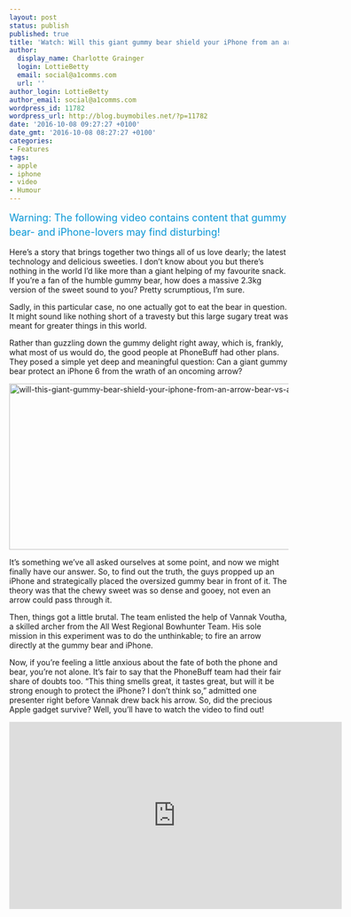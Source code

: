 ```yaml
---
layout: post
status: publish
published: true
title: 'Watch: Will this giant gummy bear shield your iPhone from an arrow?'
author:
  display_name: Charlotte Grainger
  login: LottieBetty
  email: social@a1comms.com
  url: ''
author_login: LottieBetty
author_email: social@a1comms.com
wordpress_id: 11782
wordpress_url: http://blog.buymobiles.net/?p=11782
date: '2016-10-08 09:27:27 +0100'
date_gmt: '2016-10-08 08:27:27 +0100'
categories:
- Features
tags:
- apple
- iphone
- video
- Humour
---
```

<p><span class="postStandFirst" style="color: #0896d5; line-height: 26px; font-size: 18px;">Warning: The following video contains content that gummy bear- and iPhone-lovers may find disturbing!</span></p>
<p>Here&rsquo;s a story that brings together two things all of us love dearly; the latest technology and delicious sweeties. I don&rsquo;t know about you but there&rsquo;s nothing in the world I&rsquo;d like more than a giant helping of my favourite snack. If you&rsquo;re a fan of the humble gummy bear, how does a massive 2.3kg version of the sweet sound to you? Pretty scrumptious, I&rsquo;m sure.</p>
<p>Sadly, in this particular case, no one actually got to eat the bear in question. It might sound like nothing short of a travesty but this large sugary treat was meant for greater things in this world.</p>
<p>Rather than guzzling down the gummy delight right away, which is, frankly, what most of us would do, the good people at PhoneBuff had other plans. They posed a simple yet deep and meaningful question: Can a giant gummy bear protect an iPhone 6 from the wrath of an oncoming arrow?</p>
<p><img class="aligncenter wp-image-11784" src="https://a1comms-blog-buymobiles.storage.googleapis.com/2016/10/Will-this-giant-gummy-bear-shield-your-iPhone-from-an-arrow-bear-vs-arrow-gif.gif" alt="will-this-giant-gummy-bear-shield-your-iphone-from-an-arrow-bear-vs-arrow-gif" width="600" height="300" /></p>
<p>It&rsquo;s something we&rsquo;ve all asked ourselves at some point, and now we might finally have our answer. So, to find out the truth, the guys propped up an iPhone and strategically placed the oversized gummy bear in front of it. The theory was that the chewy sweet was so dense and gooey, not even an arrow could pass through it.</p>
<p>Then, things got a little brutal. The team enlisted the help of Vannak Voutha, a skilled archer from the All West Regional Bowhunter Team. His sole mission in this experiment was to do the unthinkable; to fire an arrow directly at the gummy bear and iPhone.</p>
<p>Now, if you&rsquo;re feeling a little anxious about the fate of both the phone and bear, you&rsquo;re not alone. It&rsquo;s fair to say that the PhoneBuff team had their fair share of doubts too. &ldquo;This thing smells great, it tastes great, but will it be strong enough to protect the iPhone? I don&rsquo;t think so,&rdquo; admitted one presenter right before Vannak drew back his arrow. So, did the precious Apple gadget survive? Well, you&rsquo;ll have to watch the video to find out!</p>
<p><iframe src="https://www.youtube.com/embed/LIMz3f9DBx4" width="600" height="338" frameborder="0" allowfullscreen="allowfullscreen"></iframe></p>
